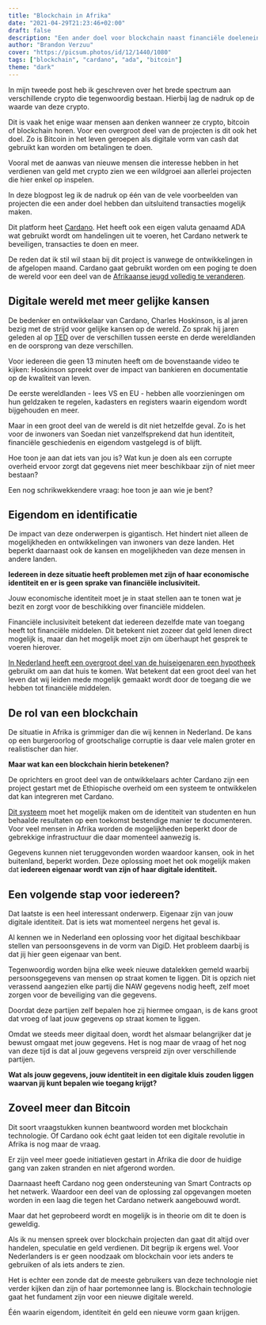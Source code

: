 ```yaml
---
title: "Blockchain in Afrika"
date: "2021-04-29T21:23:46+02:00"
draft: false
description: "Een ander doel voor blockchain naast financiële doeleneinden"
author: "Brandon Verzuu"
cover: "https://picsum.photos/id/12/1440/1080"
tags: ["blockchain", "cardano", "ada", "bitcoin"]
theme: "dark"
---
```


In mijn tweede post heb ik geschreven over het brede spectrum aan verschillende crypto die tegenwoordig bestaan. Hierbij lag de nadruk op de waarde van deze crypto.

Dit is vaak het enige waar mensen aan denken wanneer ze crypto, bitcoin of blockchain horen. Voor een overgroot deel van de projecten is dit ook het doel. Zo is Bitcoin in het leven geroepen als digitale vorm van cash dat gebruikt kan worden om betalingen te doen.

Vooral met de aanwas van nieuwe mensen die interesse hebben in het verdienen van geld met crypto zien we een wildgroei aan allerlei projecten die hier enkel op inspelen.

In deze blogpost leg ik de nadruk op één van de vele voorbeelden van projecten die een ander doel hebben dan uitsluitend transacties mogelijk maken.

Dit platform heet [Cardano](https://cardano.org). Het heeft ook een eigen valuta genaamd ADA wat gebruikt wordt om handelingen uit te voeren, het Cardano netwerk te beveiligen, transacties te doen en meer.

De reden dat ik stil wil staan bij dit project is vanwege de ontwikkelingen in de afgelopen maand. Cardano gaat gebruikt worden om een poging te doen de wereld voor een deel van de [Afrikaanse jeugd volledig te veranderen](https://africa.cardano.org).

## Digitale wereld met meer gelijke kansen

De bedenker en ontwikkelaar van Cardano, Charles Hoskinson, is al jaren bezig met de strijd voor gelijke kansen op de wereld. Zo sprak hij jaren geleden al op [TED](https://www.youtube.com/watch?v=97ufCT6lQcY) over de verschillen tussen eerste en derde wereldlanden en de oorsprong van deze verschillen.

Voor iedereen die geen 13 minuten heeft om de bovenstaande video te kijken: Hoskinson spreekt over de impact van bankieren en documentatie op de kwaliteit van leven.

De eerste wereldlanden - lees VS en EU - hebben alle voorzieningen om hun geldzaken te regelen, kadasters en registers waarin eigendom wordt bijgehouden en meer.

Maar in een groot deel van de wereld is dit niet hetzelfde geval. Zo is het voor de inwoners van Soedan niet vanzelfsprekend dat hun identiteit, financiële geschiedenis en eigendom vastgelegd is of blijft.

Hoe toon je aan dat iets van jou is? Wat kun je doen als een corrupte overheid ervoor zorgt dat gegevens niet meer beschikbaar zijn of niet meer bestaan?

Een nog schrikwekkendere vraag: hoe toon je aan wie je bent?

## Eigendom en identificatie

De impact van deze onderwerpen is gigantisch. Het hindert niet alleen de mogelijkheden en ontwikkelingen van inwoners van deze landen. Het beperkt daarnaast ook de kansen en mogelijkheden van deze mensen in andere landen.

**Iedereen in deze situatie heeft problemen met zijn of haar economische identiteit en er is geen sprake van financiële inclusiviteit.**

Jouw economische identiteit moet je in staat stellen aan te tonen wat je bezit en zorgt voor de beschikking over financiële middelen.

Financiële inclusiviteit betekent dat iedereen dezelfde mate van toegang heeft tot financiële middelen. Dit betekent niet zozeer dat geld lenen direct mogelijk is, maar dan het mogelijk moet zijn om überhaupt het gesprek te voeren hierover.

[In Nederland heeft een overgroot deel van de huiseigenaren een hypotheek](https://www.dnb.nl/actuele-economische-vraagstukken/hypotheekschuld/#:~:text=De%20meeste%20Nederlanders%20sluiten%20hiervoor,van%20de%20hele%20Europese%20Unie.&text=Half%202020%20hadden%20Nederlandse%20huishoudens%20samen%20ruim%20EUR%20740%20miljard%20aan%20hypotheekschuld.) gebruikt om aan dat huis te komen. Wat betekent dat een groot deel van het leven dat wij leiden mede mogelijk gemaakt wordt door de toegang die we hebben tot financiële middelen.

## De rol van een blockchain

De situatie in Afrika is grimmiger dan die wij kennen in Nederland. De kans op een burgeroorlog of grootschalige corruptie is daar vele malen groter en realistischer dan hier.

**Maar wat kan een blockchain hierin betekenen?**

De oprichters en groot deel van de ontwikkelaars achter Cardano zijn een project gestart met de Ethiopische overheid om een systeem te ontwikkelen dat kan integreren met Cardano.

[Dit systeem](https://atalaprism.io/app/credentials) moet het mogelijk maken om de identiteit van studenten en hun behaalde resultaten op een toekomst bestendige manier te documenteren. Voor veel mensen in Afrika worden de mogelijkheden beperkt door de gebrekkige infrastructuur die daar momenteel aanwezig is.

Gegevens kunnen niet teruggevonden worden waardoor kansen, ook in het buitenland, beperkt worden. Deze oplossing moet het ook mogelijk maken dat **iedereen eigenaar wordt van zijn of haar digitale identiteit.**

## Een volgende stap voor iedereen?

Dat laatste is een heel interessant onderwerp. Eigenaar zijn van jouw digitale identiteit. Dat is iets wat momenteel nergens het geval is.

Al kennen we in Nederland een oplossing voor het digitaal beschikbaar stellen van persoonsgevens in de vorm van DigiD. Het probleem daarbij is dat jij hier geen eigenaar van bent.

Tegenwoordig worden bijna elke week nieuwe datalekken gemeld waarbij persoonsgegevens van mensen op straat komen te liggen. Dit is opzich niet verassend aangezien elke partij die NAW gegevens nodig heeft, zelf moet zorgen voor de beveiliging van die gegevens.

Doordat deze partijen zelf bepalen hoe zij hiermee omgaan, is de kans groot dat vroeg of laat jouw gegevens op straat komen te liggen.

Omdat we steeds meer digitaal doen, wordt het alsmaar belangrijker dat je bewust omgaat met jouw gegevens. Het is nog maar de vraag of het nog van deze tijd is dat al jouw gegevens verspreid zijn over verschillende partijen.

**Wat als jouw gegevens, jouw identiteit in een digitale kluis zouden liggen waarvan jij kunt bepalen wie toegang krijgt?**

## Zoveel meer dan Bitcoin

Dit soort vraagstukken kunnen beantwoord worden met blockchain technologie. Of Cardano ook écht gaat leiden tot een digitale revolutie in Afrika is nog maar de vraag.

Er zijn veel meer goede initiatieven gestart in Afrika die door de huidige gang van zaken stranden en niet afgerond worden.

Daarnaast heeft Cardano nog geen ondersteuning van Smart Contracts op het netwerk. Waardoor een deel van de oplossing zal opgevangen moeten worden in een laag die tegen het Cardano netwerk aangebouwd wordt.

Maar dat het geprobeerd wordt en mogelijk is in theorie om dit te doen is geweldig.

Als ik nu mensen spreek over blockchain projecten dan gaat dit altijd over handelen, speculatie en geld verdienen. Dit begrijp ik ergens wel. Voor Nederlanders is er geen noodzaak om blockchain voor iets anders te gebruiken of als iets anders te zien.

Het is echter een zonde dat de meeste gebruikers van deze technologie niet verder kijken dan zijn of haar portemonnee lang is. Blockchain technologie gaat het fundament zijn voor een nieuwe digitale wereld.

Één waarin eigendom, identiteit én geld een nieuwe vorm gaan krijgen.
